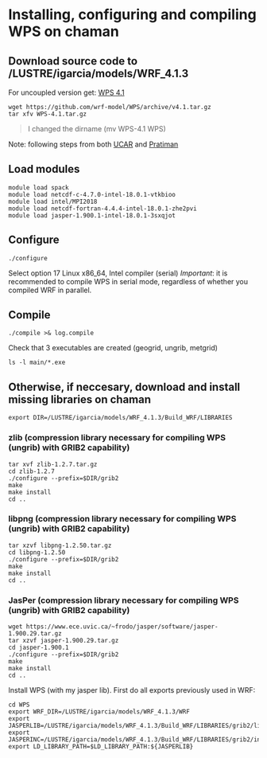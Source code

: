 # Installing, configuring and compiling WPS on chaman
## Download source code to /LUSTRE/igarcia/models/WRF_4.1.3
For uncoupled version get: [WPS 4.1](https://github.com/wrf-model/WPS/archive/v4.1.tar.gz)
```
wget https://github.com/wrf-model/WPS/archive/v4.1.tar.gz 
tar xfv WPS-4.1.tar.gz 
```
> I changed the dirname (mv WPS-4.1 WPS)

Note: following steps from both [UCAR](https://www2.mmm.ucar.edu/wrf/OnLineTutorial/compilation_tutorial.php) and [Pratiman](https://pratiman-91.github.io/2020/09/01/Installing-WRF-from-scratch-in-an-HPC-using-Intel-Compilers.html)

## Load modules 
```
module load spack
module load netcdf-c-4.7.0-intel-18.0.1-vtkbioo
module load intel/MPI2018
module load netcdf-fortran-4.4.4-intel-18.0.1-zhe2pvi
module load jasper-1.900.1-intel-18.0.1-3sxqjot
```

## Configure
 ```
 ./configure
 ```
 Select option 17  Linux x86_64, Intel compiler    (serial) 
 *Important*: it is recommended to compile WPS in serial mode, regardless of whether you compiled WRF in parallel.
 
 ## Compile
 ```
./compile >& log.compile    
```
Check that 3 executables are created (geogrid, ungrib, metgrid)
```
ls -l main/*.exe
``` 



## Otherwise, if neccesary, download and install missing libraries on chaman
```
export DIR=/LUSTRE/igarcia/models/WRF_4.1.3/Build_WRF/LIBRARIES   
```
### zlib (compression library necessary for compiling WPS (ungrib) with GRIB2 capability)  
```
tar xvf zlib-1.2.7.tar.gz
cd zlib-1.2.7
./configure --prefix=$DIR/grib2
make
make install
cd ..
```

### libpng (compression library necessary for compiling WPS (ungrib) with GRIB2 capability)  
```
tar xzvf libpng-1.2.50.tar.gz     
cd libpng-1.2.50
./configure --prefix=$DIR/grib2
make
make install
cd ..
``` 

### JasPer (compression library necessary for compiling WPS (ungrib) with GRIB2 capability)
```
wget https://www.ece.uvic.ca/~frodo/jasper/software/jasper-1.900.29.tar.gz  
tar xzvf jasper-1.900.29.tar.gz
cd jasper-1.900.1
./configure --prefix=$DIR/grib2
make
make install 
cd ..
```

Install WPS (with my jasper lib). First do all exports previously used in WRF:
```
cd WPS
export WRF_DIR=/LUSTRE/igarcia/models/WRF_4.1.3/WRF
export JASPERLIB=/LUSTRE/igarcia/models/WRF_4.1.3/Build_WRF/LIBRARIES/grib2/lib
export JASPERINC=/LUSTRE/igarcia/models/WRF_4.1.3/Build_WRF/LIBRARIES/grib2/include
export LD_LIBRARY_PATH=$LD_LIBRARY_PATH:${JASPERLIB} 
```
  
